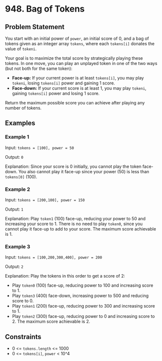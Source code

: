# 948. Bag of Tokens

## Problem Statement

You start with an initial power of `power`, an initial score of 0, and a bag of tokens given as an integer array `tokens`, where each `tokens[i]` donates the value of `tokeni`.

Your goal is to maximize the total score by strategically playing these tokens. In one move, you can play an unplayed token in one of the two ways (but not both for the same token):

- **Face-up:** If your current power is at least `tokens[i]`, you may play `tokeni`, losing `tokens[i]` power and gaining 1 score.
- **Face-down:** If your current score is at least 1, you may play `tokeni`, gaining `tokens[i]` power and losing 1 score.

Return the maximum possible score you can achieve after playing any number of tokens.

## Examples

### Example 1

Input: `tokens = [100], power = 50`

Output: `0`

Explanation: Since your score is 0 initially, you cannot play the token face-down. You also cannot play it face-up since your power (50) is less than `tokens[0]` (100).

### Example 2

Input: `tokens = [200,100], power = 150`

Output: `1`

Explanation: Play `token1` (100) face-up, reducing your power to 50 and increasing your score to 1. There is no need to play `token0`, since you cannot play it face-up to add to your score. The maximum score achievable is 1.

### Example 3

Input: `tokens = [100,200,300,400], power = 200`

Output: `2`

Explanation: Play the tokens in this order to get a score of 2:

- Play `token0` (100) face-up, reducing power to 100 and increasing score to 1.
- Play `token3` (400) face-down, increasing power to 500 and reducing score to 0.
- Play `token1` (200) face-up, reducing power to 300 and increasing score to 1.
- Play `token2` (300) face-up, reducing power to 0 and increasing score to 2. The maximum score achievable is 2.

## Constraints

- 0 <= `tokens.length` <= 1000
- 0 <= `tokens[i]`, `power` < 10^4

